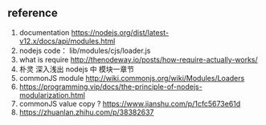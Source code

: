 






## reference
1.  documentation https://nodejs.org/dist/latest-v12.x/docs/api/modules.html
2.  nodejs code： lib/modules/cjs/loader.js
3.  what is require http://thenodeway.io/posts/how-require-actually-works/
4.  朴灵 深入浅出 nodejs 中 模块一章节
5.  commonJS module http://wiki.commonjs.org/wiki/Modules/Loaders
6.  https://programming.vip/docs/the-principle-of-nodejs-modularization.html
7.  commonJS value copy ? https://www.jianshu.com/p/1cfc5673e61d
8.  https://zhuanlan.zhihu.com/p/38382637